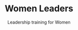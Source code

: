 ---
title: Women Leaders
hero: Women Leaders
heroImage: womenTrainingGroupEMIT.webp
bookCover: /images/PastorTrainingBook.webp
curriculumSprite: sprite-womenLeaders.jpg
subtitle: Leadership training for Women
id: 2
objective_markdown: Paragraph describing the objective for this program. For example - when you have completed this program you will be able to...
motivation: "Why EMIT chose to develop this program. eg. The role of women in Africa is etc."
status: current

entrance: Explain the entrance requirements for this program
delivery: Describe how the program is delivered
duration: How long will it take to complete the program
assessment: Describe how the program is assessed
certification: Description of the certification for this program
graduation: Describe the graduation event

description_markdown: >-
  Introductory Paragraph for this curriculum. Sapien iusto curae porttitor facilisis odio quaerat felis? Cursus sagittis facilisi lorem qui voluptatibus, aliquam. Felis tortor deleniti ac! Feugiat auctor exercitation sequi, cum feugiat, eiusmod, pretium.

curricula:
  - title: Basic Computer skills
    objective: A short paragraph describing objective of this section
  - title: Biblical Worldview
    objective: A short paragraph describing objective of this section
  - title: Business skills 1
    objective: Paragraph describing objective of this section
  - title: Business skills 2
    objective: Paragraph describing objective of this section
  - title: Emotional Wellness 1
    objective: Paragraph describing objective of this section
  - title: Emotional Wellness 2
    objective: Paragraph describing objective of this section
  - title: Family
    objective: Paragraph describing objective of this section
  - title: Gender Theory
    objective: Paragraph describing objective of this section
  - title: Introduction to Leadership
    objective: Paragraph describing objective of this section
  - title: Life skills 1
    objective: Paragraph describing objective of this section
  - title: Life skills 2
    objective: Paragraph describing objective of this section
  - title: In the workplace
    objective: Paragraph describing objective of this section
  - title: The Kingdom of God
    objective: Paragraph describing objective of this section
  - title: Women & the Law
    objective: Paragraph describing objective of this section
---
